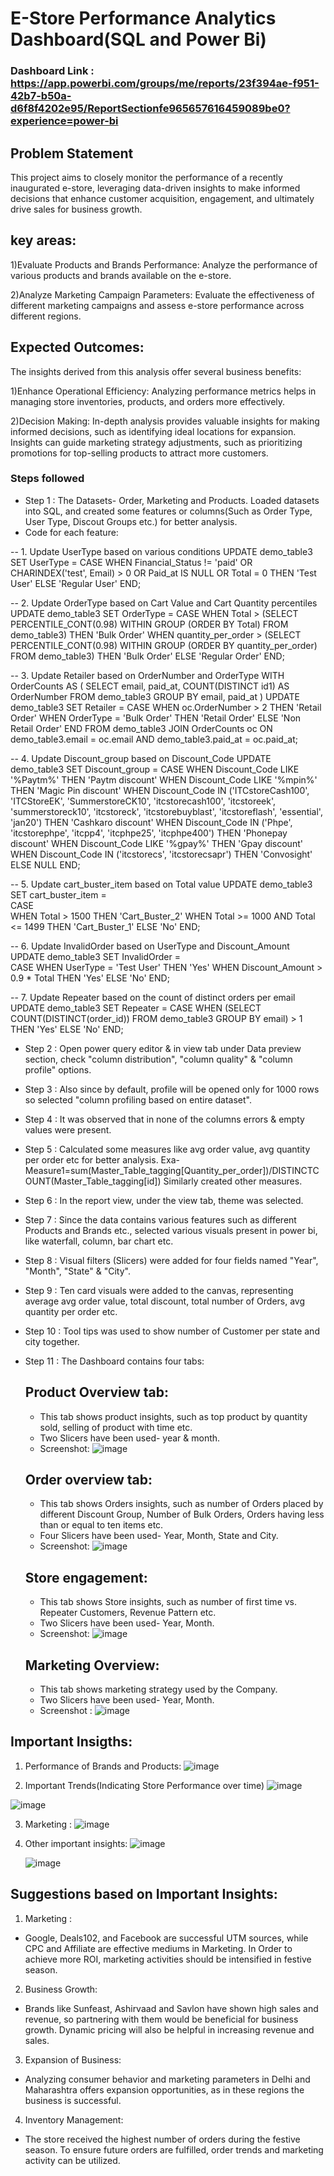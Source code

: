 # E-Store Performance Analytics Dashboard(SQL and Power Bi)

### Dashboard Link : https://app.powerbi.com/groups/me/reports/23f394ae-f951-42b7-b50a-d6f8f4202e95/ReportSectionfe965657616459089be0?experience=power-bi

## Problem Statement

This project aims to closely monitor the performance of a recently inaugurated e-store, leveraging data-driven insights to make informed decisions that enhance customer acquisition, engagement, and ultimately drive sales for business growth.

## key areas:

1)Evaluate Products and Brands Performance: Analyze the performance of various products and brands available on the e-store.

2)Analyze Marketing Campaign Parameters: Evaluate the effectiveness of different marketing campaigns and assess e-store performance across different regions.

## Expected Outcomes: 

The insights derived from this analysis offer several business benefits:

1)Enhance Operational Efficiency:
Analyzing performance metrics helps in managing store inventories, products, and orders more effectively.

2)Decision Making:
In-depth analysis provides valuable insights for making informed decisions, such as identifying ideal locations for expansion.
Insights can guide marketing strategy adjustments, such as prioritizing promotions for top-selling products to attract more customers.

### Steps followed 

- Step 1 : The Datasets- Order, Marketing and Products. Loaded datasets into SQL, and created some features or columns(Such as Order Type, User Type, Discout Groups etc.) for better analysis.
- Code for each feature:
  
-- 1. Update UserType based on various conditions
UPDATE demo_table3
SET UserType = 
    CASE
        WHEN Financial_Status != 'paid' OR
             CHARINDEX('test', Email) > 0 OR
             Paid_at IS NULL OR
             Total = 0 THEN 'Test User'
        ELSE 'Regular User'
    END;

-- 2. Update OrderType based on Cart Value and Cart Quantity percentiles
UPDATE demo_table3
SET OrderType = 
    CASE
        WHEN Total > (SELECT PERCENTILE_CONT(0.98) WITHIN GROUP (ORDER BY Total) FROM demo_table3) THEN 'Bulk Order'
        WHEN quantity_per_order > (SELECT PERCENTILE_CONT(0.98) WITHIN GROUP (ORDER BY quantity_per_order) FROM demo_table3) THEN 'Bulk Order'
        ELSE 'Regular Order'
    END;

-- 3. Update Retailer based on OrderNumber and OrderType
WITH OrderCounts AS (
    SELECT email, paid_at, COUNT(DISTINCT id1) AS OrderNumber
    FROM demo_table3
    GROUP BY email, paid_at
)
UPDATE demo_table3
SET Retailer = 
    CASE 
        WHEN oc.OrderNumber > 2 THEN 'Retail Order'
        WHEN OrderType = 'Bulk Order' THEN 'Retail Order'
        ELSE 'Non Retail Order'
    END
FROM demo_table3
JOIN OrderCounts oc ON demo_table3.email = oc.email AND demo_table3.paid_at = oc.paid_at;

-- 4. Update Discount_group based on Discount_Code
UPDATE demo_table3
SET Discount_group = 
    CASE 
        WHEN Discount_Code LIKE '%Paytm%' THEN 'Paytm discount'
        WHEN Discount_Code LIKE '%mpin%' THEN 'Magic Pin discount'
        WHEN Discount_Code IN ('ITCstoreCash100', 'ITCStoreEK', 'SummerstoreCK10', 'itcstorecash100', 'itcstoreek', 'summerstoreck10', 'itcstoreck', 'itcstorebuyblast', 'itcstoreflash', 'essential', 'jan20') THEN 'Cashkaro discount'
        WHEN Discount_Code IN ('Phpe', 'itcstorephpe', 'itcpp4', 'itcphpe25', 'itcphpe400') THEN 'Phonepay discount'
        WHEN Discount_Code LIKE '%gpay%' THEN 'Gpay discount'
        WHEN Discount_Code IN ('itcstorecs', 'itcstorecsapr') THEN 'Convosight'
        ELSE NULL
    END;

-- 5. Update cart_buster_item based on Total value
UPDATE demo_table3
SET cart_buster_item =  
    CASE  
        WHEN Total > 1500 THEN 'Cart_Buster_2'
        WHEN Total >= 1000 AND Total <= 1499 THEN 'Cart_Buster_1'
        ELSE 'No'
    END;

-- 6. Update InvalidOrder based on UserType and Discount_Amount
UPDATE demo_table3
SET InvalidOrder =  
    CASE 
        WHEN UserType = 'Test User' THEN 'Yes'
        WHEN Discount_Amount > 0.9 * Total THEN 'Yes'
        ELSE 'No'
    END;

-- 7. Update Repeater based on the count of distinct orders per email
UPDATE demo_table3 
SET Repeater = 
    CASE 
        WHEN (SELECT COUNT(DISTINCT(order_id)) FROM demo_table3 GROUP BY email) > 1 THEN 'Yes'
        ELSE 'No'
    END;

- Step 2 : Open power query editor & in view tab under Data preview section, check "column distribution", "column quality" & "column profile" options.
- Step 3 : Also since by default, profile will be opened only for 1000 rows so selected "column profiling based on entire dataset".
- Step 4 : It was observed that in none of the columns errors & empty values were present.
- Step 5 : Calculated some measures like avg order value, avg quantity per order etc for better analysis.
  Exa-
  Measure1=sum(Master_Table_tagging[Quantity_per_order])/DISTINCTCOUNT(Master_Table_tagging[id]) 
  Similarly created  other measures.
- Step 6 : In the report view, under the view tab, theme was selected.
- Step 7 : Since the data contains various features such as different Products and Brands etc., selected various visuals present in power bi, like waterfall, column, bar chart etc.
- Step 8 : Visual filters (Slicers) were added for four fields named "Year", "Month", "State" & "City".
- Step 9 : Ten card visuals were added to the canvas, representing average avg order value, total discount, total number of Orders, avg quantity per order etc.
- Step 10 : Tool tips was used to show number of Customer per state and city together. 
- Step 11 : The Dashboard contains four tabs: 

  ## Product Overview tab:
  - This tab shows product insights, such as top product by quantity sold, selling of product with time etc.
  - Two Slicers have been used- year & month.
  - Screenshot: 
![image](https://github.com/nikhil9325/Power-Bi-Dashboard/assets/131294221/17b3f956-74ea-4e2d-8c3a-c3c526ad746f)

  ## Order overview tab:
  - This tab shows Orders insights, such as number of Orders placed by different Discount Group, Number of Bulk Orders, Orders having less than or equal to ten items etc.
  - Four Slicers have been used- Year, Month, State and City.
  -  Screenshot:
![image](https://github.com/nikhil9325/Power-Bi-Dashboard/assets/131294221/10ea8096-3ec3-4668-8496-4556ee45230c)

 
  ## Store engagement:
  - This tab shows Store insights, such as number of first time vs. Repeater Customers, Revenue Pattern etc. 
  - Two Slicers have been used- Year, Month.
  - Screenshot:
![image](https://github.com/nikhil9325/Power-Bi-Dashboard/assets/131294221/39ea3c8a-1d33-426a-bb57-f30129d98c86)

  
 
  ## Marketing Overview:

  - This tab shows marketing strategy used by the Company.
  - Two Slicers have been used- Year, Month.
  - Screenshot :
![image](https://github.com/nikhil9325/Power-Bi-Dashboard/assets/131294221/c156d840-d9fe-4740-ab6a-1c858c928b51)

 ## Important Insigths: 
 1) Performance of Brands and Products:
    ![image](https://github.com/nikhil9325/Power-Bi-Dashboard/assets/131294221/6d94e9c0-ef29-4e0b-9239-c62b83aafbd2)

2) Important Trends(Indicating Store Performance over time)
![image](https://github.com/nikhil9325/Power-Bi-Dashboard/assets/131294221/f3b534d6-df48-4203-9fd7-4a67f77c80e9)

![image](https://github.com/nikhil9325/Power-Bi-Dashboard/assets/131294221/44ae8bb6-de90-4fc3-9603-43856d1e22fa)

3) Marketing :
   ![image](https://github.com/nikhil9325/Power-Bi-Dashboard/assets/131294221/29244aa8-cbc5-4ebe-8f34-fdfed03786a9)
   
4) Other important insights:
   ![image](https://github.com/nikhil9325/Power-Bi-Dashboard/assets/131294221/8af7ea85-1e21-42ba-95a9-a4bf878cdb4a)

   ![image](https://github.com/nikhil9325/Power-Bi-Dashboard/assets/131294221/f0d225de-a3eb-4523-931b-dcc018b60e0f)

  




 ## Suggestions based on Important Insights: 
 1) Marketing :
- Google, Deals102, and Facebook are successful UTM sources, while CPC and Affiliate are effective mediums in Marketing. In Order to achieve more ROI, marketing activities should be intensified in festive season.

2) Business Growth:
- Brands like Sunfeast, Ashirvaad and Savlon have shown high sales and revenue, so partnering with them would be beneficial for business growth. Dynamic pricing will also be helpful in increasing revenue and sales.

3) Expansion of Business:
- Analyzing consumer behavior and marketing parameters in Delhi and Maharashtra offers expansion opportunities, as in these regions the business is 
successful. 

4) Inventory Management:
- The store received the highest number of orders during the festive season. To ensure future orders are fulfilled, order trends and marketing activity can be utilized.
        
     
